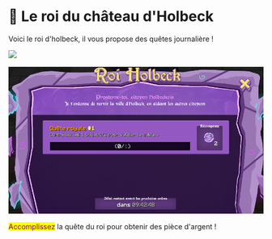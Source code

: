 # 🤴 Le roi du château d'Holbeck

Voici le roi d'holbeck, il vous propose des quêtes journalière !

![](../../.gitbook/assets/2022-05-12\_18.44.30.png)

![](<../../.gitbook/assets/image (78).png>)

<mark style="color:purple;">Accomplissez</mark> la quête du roi pour obtenir des pièce d'argent !
